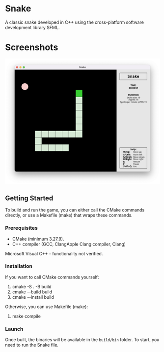 # Snake

A classic snake developed in C++ using the cross-platform software development library SFML.

# Screenshots

![Gameplay](Screenshots/Gameplay.png)

## Getting Started

To build and run the game, you can either call the CMake commands directly, or use a Makefile (make) that wraps these commands.

### Prerequisites

* CMake (minimum 3.27.9).
* C++ compiler (GCC, ClangApple Clang compiler, Clang)

Microsoft Visual C++ - functionality not verified.

### Installation

If you want to call CMake commands yourself:
1. cmake -S . -B build
2. cmake --build build
3. cmake --install build

Otherwise, you can use Makefile (make):
1. make compile

### Launch

Once built, the binaries will be available in the `build/bin` folder. To start, you need to run the Snake file.
